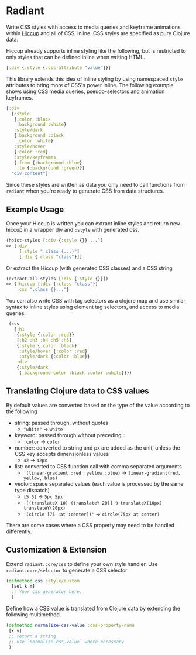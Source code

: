 # Radiant

Write CSS styles with access to media queries and keyframe animations within [Hiccup](https://github.com/weavejester/hiccup) and all of CSS, inline. CSS styles are specified as pure Clojure data.

Hiccup already supports inline styling like the following, but is restricted to only styles that can be defined inline when writing HTML.

``` clojure
[:div {:style {:css-attribute "value"}}]
```

This library extends this idea of inline styling by using namespaced `style` attributes to bring more of CSS's power inline. The following example shows using CSS media queries, pseudo-selectors and animation keyframes.

```clojure
[:div
  {:style
   {:color :black 
    :background :white}
   :style/dark
   {:background :black
    :color :white}
   :style/hover
   {:color :red}
   :style/keyframes
   {:from {:background :blue}
    :to {:background :green}}}
  "div content"]
```

Since these styles are written as data you only need to call functions from `radiant` when you're ready to generate CSS from data structures.

## Example Usage

Once your Hiccup is written you can extract inline styles and return new hiccup in a wrapper div and `:style` with generated css.
```clojure
(hoist-styles [:div {:style {}} ...])
=> [:div
     [:style ".class {...}"]
     [:div {:class "class"}]]
```

Or extract the Hiccup (with generated CSS classes) and a CSS string

``` clojure
(extract-all-styles [:div {:style {}}])
=> {:hiccup [:div {:class "class"}]
    :css ".class {}..."}
```


You can also write CSS with tag selectors as a clojure map and use similar syntax to inline styles using element tag selectors, and access to media queries.
```clojure
 (css
   {:h1
    {:style {:color :red}}
    [:h2 :h3 :h4 :h5 :h6]
    {:style {:color :black}
     :style/hover {:color :red}
     :style/dark {:color :blue}}
    :div
    {:style/dark
     {:background-color :black :color :white}}})
```

## Translating Clojure data to CSS values

By default values are converted based on the type of the value according to the following

* string: passed through, without quotes
  * `"white"` -> `white`
* keyword: passed through without preceding `:`
  * `:color` -> `color`
* number: converted to string and px are added as the unit, unless the CSS key accepts dimensionless values
  * `42` -> `42px`
* list: converted to CSS function call with comma separated arguments
  * `'(linear-gradient :red :yellow :blue)` -> `linear-gradient(red, yellow, blue)`
* vector: space separated values (each value is processed by the same type dispatch)
  * `[5 5]` -> `5px 5px`
  *  `'[(translateX 10) (translateY 20)]` -> `translateX(10px) translateY(20px)`
  * `'(circle [75 :at :center])'` -> `circle(75px at center)`

There are some cases where a CSS property may need to be handled differently. 

## Customization & Extension
Extend `radiant.core/css` to define your own style handler. Use `radiant.core/selector` to generate a CSS selector
``` clojure
(defmethod css :style/custom
  [sel k m]
  ;; Your css generator here.
  )
```


Define how a CSS value is translated from Clojure data by extending the following multimethod.
 ``` clojure
(defmethod normalize-css-value :css-property-name
  [k v]
  ;; return a string 
  ;; use `normalize-css-value` where necessary
  )
 ```

 
